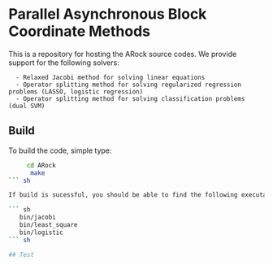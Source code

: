 # Parallel Asynchronous Block Coordinate Methods


This is a repository for hosting the ARock source codes. We provide support for the
following solvers:

	  - Relaxed Jacobi method for solving linear equations
	  - Operator splitting method for solving regularized regression problems (LASSO, logistic regression)
	  - Operator splitting method for solving classification problems (dual SVM)


## Build

To build the code, simple type:		

``` sh
     cd ARock
      make
``` sh      

If build is sucessful, you should be able to find the following executable files in the bin folder:

``` sh
   bin/jacobi
   bin/least_square 
   bin/logistic     
``` sh

## Test

  